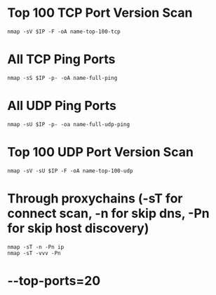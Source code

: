 
# Top 100 TCP Port Version Scan

```
nmap -sV $IP -F -oA name-top-100-tcp
```

# All TCP Ping Ports

```
nmap -sS $IP -p- -oA name-full-ping
```

# All UDP Ping Ports

```
nmap -sU $IP -p- -oa name-full-udp-ping
```

# Top 100 UDP Port Version Scan

```
nmap -sV -sU $IP -F -oA name-top-100-udp
```

# Through proxychains (-sT for connect scan, -n for skip dns, -Pn for skip host discovery)

```
nmap -sT -n -Pn ip
nmap -sT -vvv -Pn
```
# --top-ports=20
